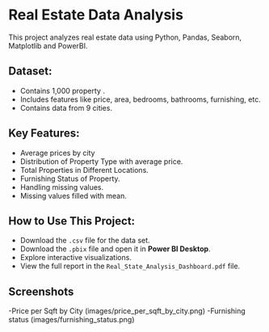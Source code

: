 # Real Estate Data Analysis

This project analyzes real estate data using Python, Pandas, Seaborn, Matplotlib and PowerBI.

## Dataset:
- Contains 1,000 property .
- Includes features like price, area, bedrooms, bathrooms, furnishing, etc.
- Contains data from 9 cities.

## Key Features:
- Average prices by city
- Distribution of Property Type with average price.
- Total Properties in Different Locations.
- Furnishing Status of Property.
- Handling missing values.
- Missing values filled with mean.


## How to Use This Project:
- Download the `.csv` file for the data set.
- Download the `.pbix` file and open it in **Power BI Desktop**. 
- Explore interactive visualizations.  
- View the full report in the `Real_State_Analysis_Dashboard.pdf` file.

## Screenshots

-Price per Sqft by City
(images/price_per_sqft_by_city.png)
-Furnishing status
(images/furnishing_status.png)

